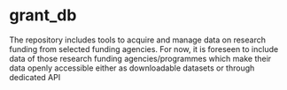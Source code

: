 # grant_db

The repository includes tools to acquire and manage data on research funding from selected funding agencies. 
For now, it is foreseen to include data of those research funding agencies/programmes which make their data openly accessible  either as downloadable datasets or through dedicated API 

